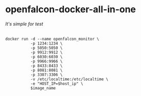# openfalcon-docker-all-in-one



###### It's simple for test
```
docker run -d --name openfalcon_monitor \
           -p 1234:1234 \
           -p 5050:5050 \
           -p 9912:9912 \
           -p 6030:6030 \
           -p 9966:9966 \
           -p 8433:8433 \
           -p 8081:8081 \
           -p 3307:3306 \
           -v /etc/localtime:/etc/localtime \
           -e "HOST_IP=$host_ip" \
           $image_name
```
